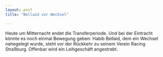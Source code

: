 ```yaml
---
layout: post
title: "Bellaid vor Wechsel"

---
```


Heute um Mitternacht endet die Transferperiode. Und bei der Eintracht könnte es noch einmal Bewegung geben: Habib Bellaid, dem ein Wechsel nahegelegt wurde, steht vor der Rückkehr zu seinem Verein Racing Straßburg. Offenbar wird ein Leihgeschäft angestrebt.


